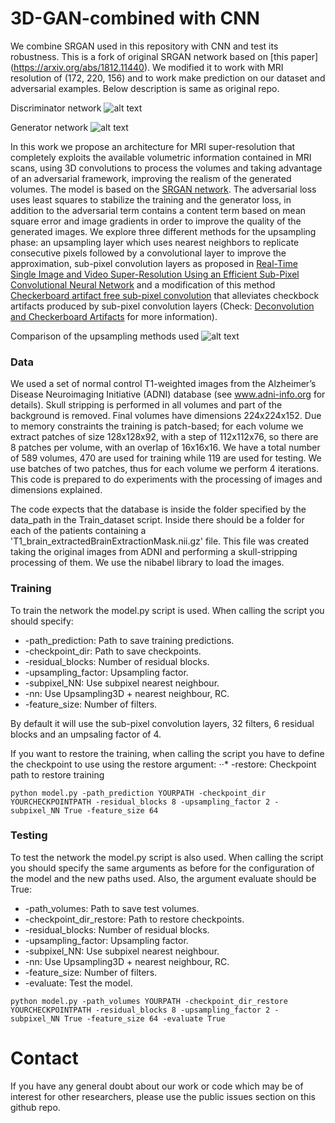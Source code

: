 # 3D-GAN-combined with CNN

We combine SRGAN used in this repository with CNN and test its robustness. This is a fork of original SRGAN network based on [this paper] (https://arxiv.org/abs/1812.11440). We modified it to work with MRI resolution of (172, 220, 156) and to work make prediction on our dataset and adversarial examples. Below description is same as original repo. 


Discriminator network
![alt text](https://github.com/imatge-upc/3D-GAN-superresolution/blob/master/images/3D%20SRGAN(D).png)

Generator network
![alt text](https://github.com/imatge-upc/3D-GAN-superresolution/blob/master/images/3D%20SRGAN(G).png)

In this work we propose an architecture for MRI super-resolution that completely exploits the available volumetric information contained in MRI scans, using 3D convolutions to process the volumes and taking advantage of an adversarial framework, improving the realism of the generated volumes.
The model is based on the [SRGAN network](https://arxiv.org/abs/1609.04802). The adversarial loss uses least squares to stabilize the training and the generator loss, in addition to the adversarial term contains a content term based on mean square error and image gradients in order to improve the quality of the generated images. We explore three different methods for the upsampling phase: an upsampling layer which uses nearest neighbors to replicate consecutive pixels followed by a convolutional layer to improve the approximation, sub-pixel convolution layers as proposed in [Real-Time Single Image and Video Super-Resolution Using an Efficient Sub-Pixel Convolutional Neural Network](https://arxiv.org/abs/1609.05158) and a modification of this method [Checkerboard artifact free sub-pixel convolution](https://arxiv.org/pdf/1707.02937.pdf) that alleviates checkbock artifacts produced by sub-pixel convolution layers (Check: [Deconvolution and Checkerboard Artifacts](https://distill.pub/2016/deconv-checkerboard/) for more information).

Comparison of the upsampling methods used
![alt text](https://github.com/imatge-upc/3D-GAN-superresolution/blob/master/images/Upsamplings.png)

### Data
We used a set of normal control T1-weighted images from the Alzheimer’s Disease Neuroimaging Initiative (ADNI) database (see www.adni-info.org for details). Skull stripping is performed in all volumes and part of the background is removed. Final volumes have dimensions 224x224x152. Due to memory constraints the training is patch-based; for each volume we extract patches of size 128x128x92, with a step of 112x112x76, so there are 8 patches per volume, with an overlap of 16x16x16. We have a total number of 589 volumes, 470 are used for training while 119 are used for testing. We use batches of two patches, thus for each volume we perform 4 iterations. This code is prepared to do experiments with the processing of images and dimensions explained.

The code expects that the database is inside the folder specified by the data_path in the Train_dataset script. Inside there should be a folder for each of the patients containing a 'T1_brain_extractedBrainExtractionMask.nii.gz' file. This file was created taking the original images from ADNI and performing a skull-stripping processing of them. We use the nibabel library to load the images. 

### Training
To train the network the model.py script is used. When calling the script you should specify:
+ -path_prediction: Path to save training predictions.
+ -checkpoint_dir: Path to save checkpoints.
+ -residual_blocks: Number of residual blocks.
+ -upsampling_factor: Upsampling factor.
+ -subpixel_NN: Use subpixel nearest neighbour.
+ -nn: Use Upsampling3D + nearest neighbour, RC.
+ -feature_size: Number of filters.

By default it will use the sub-pixel convolution layers, 32 filters, 6 residual blocks and an umpsaling factor of 4.

If you want to restore the training, when calling the script you have to define the checkpoint to use using the restore argument:
⋅⋅* -restore: Checkpoint path to restore training

```
python model.py -path_prediction YOURPATH -checkpoint_dir YOURCHECKPOINTPATH -residual_blocks 8 -upsampling_factor 2 -subpixel_NN True -feature_size 64
```

### Testing
To test the network the model.py script is also used. When calling the script you should specify the same arguments as before for the configuration of the model and the new paths used. Also, the argument evaluate should be True:
+ -path_volumes: Path to save test volumes.
+ -checkpoint_dir_restore: Path to restore checkpoints.
+ -residual_blocks: Number of residual blocks.
+ -upsampling_factor: Upsampling factor.
+ -subpixel_NN: Use subpixel nearest neighbour.
+ -nn: Use Upsampling3D + nearest neighbour, RC.
+ -feature_size: Number of filters.
+ -evaluate: Test the model.

```
python model.py -path_volumes YOURPATH -checkpoint_dir_restore YOURCHECKPOINTPATH -residual_blocks 8 -upsampling_factor 2 -subpixel_NN True -feature_size 64 -evaluate True
```

# Contact
If you have any general doubt about our work or code which may be of interest for other researchers, please use the public issues section on this github repo.
